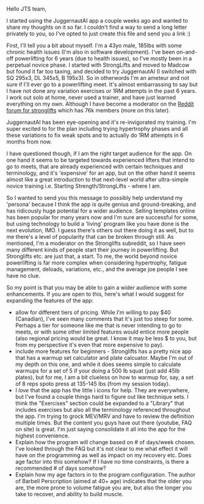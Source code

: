Hello JTS team,

I started using the JuggernautAI app a couple weeks ago and wanted to share my thoughts on it so far. I couldn't find a way to send a long letter privately to you, so I've opted to just create this file and send you a link :)

First, I'll tell you a bit about myself. I'm a 43yo male, 185lbs with some chronic health issues (I'm also in software development). I've been on-and-off powerlifting for 6 years (due to health issues), so I've mostly been in a  perpetual novice phase. I started with StrongLifts and moved to Madcow but found it far too taxing, and decided to try JuggernautAI (I switched with SQ 295x3, DL 345x5, B 195x3). So in otherwords I'm an ameteur and not sure if I'll ever go to a powerlifting meet. It's almost embarrassing to say but I have not done any variation exercises or 1RM attempts in the past 6 years. I work out solo at home, never used a trainer, and have just learned everything on my own. Although I have become a moderator on the [Reddit forum for stronglifts](https://www.reddit.com/r/Stronglifts5x5/) which has 76k members (more on this later).

JuggernautAI has been eye-opening and it's re-invigorated my training. I'm super excited to for the plan including trying hypertrophy phases and all these variations to fix weak spots and to actually do 1RM attempts in 6 months from now.

I have questioned though, if I am the right target audience for the app. On one hand it seems to be targeted towards experienced lifters that intend to go to meets, that are already experienced with certain techniques and terminology, and it's 'expensive' for an app, but on the other hand it seems almost like a great introduction to that next-level world after ultra-simple novice training i.e. Starting Strength/StrongLifts - where I am.

So I wanted to send you this message to possibly help understand my 'persona' because I think the app is quite genius and ground-breaking, and has ridicously huge potential for a wider audience. Selling templates online has been popular for many years now and I'm sure are successful for some, but using technology to build a 'living' program like you have done is the next evolution, IMO. I guess there's others out there doing it as well, but to me there's a level of popularity that can be broken through still. As mentioned, I'm a moderator on the Stronglifts subreddit, so I have seen many different kinds of people start their journey in powerlifting. But Stronglifts etc. are just that, a start. To me, the world beyond novice powerlifting is far more complex when considering hypertrophy, fatigue management, deloads, variations, etc., and the average joe people I see have no clue.

So my point is that you may be able to gain a wider audience with some enhancements. If you are open to this, here's what I would suggest for expanding the features of the app:

* allow for different tiers of pricing. While I'm willing to pay $40 (Canadian), I've seen many comments that it's just too steep for some. Perhaps a tier for someone like me that is never intending to go to meets, or with some other limited features would entice more people (also regional pricing would be great. I know it may be less $ to you, but from my perspective it's even that more expensive to pay).
* include more features for beginners - Stronglifts has a pretty nice app that has a warmup set calculator and plate calcuator. Maybe I'm out of my depth on this one, and while it does seems simple to calculate warmups for a set of 5 if your doing a 500 lb squat (just add 45lb plates), but for me, I am a bit clueless on how to warmup for, say, a set of 8 reps spoto press at 135-145 lbs (from my session today).
* I *love* that the app has the little i icons for help. They are everywhere, but I've found a couple things hard to figure out like technique sets. I think the "Exercises" section could be expanded to a "Library" that includes exercises but also all the terminology referenced throughout the app. I'm trying to grock MEV/MRV and have to review the definition multiple times. But the content you guys have out there (youtube, FAQ on site) is great. I'm just saying consolidate it all into the app for the highest convenience.
* Explain how the program will change based on # of days/week chosen. I've looked through the FAQ but it's not clear to me what effect it will have on the programming as well as impact on my recovery etc. Does age factor into this somehow? If I have no time constraints, is there a recommended # of days somehow?
* Explain how my age factors in to the program configuration. The author of Barbell Perscription (aimed at 40+ age) indicates that the older you are, the more prone to volume fatigue you are, but also the longer you take to recover, and ability to build muscle.


